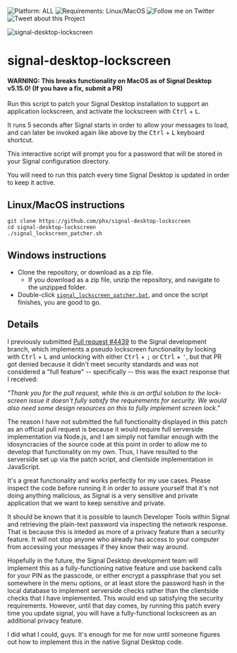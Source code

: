 ![Platform: ALL](https://img.shields.io/badge/platform-ALL-green)
![Requirements: Linux/MacOS](https://img.shields.io/badge/requirements-npm-blue)
![Follow me on Twitter](https://img.shields.io/twitter/follow/rubynorails?label=follow&style=social)
![Tweet about this Project](https://img.shields.io/twitter/url?style=social&url=https%3A%2F%2Fgithub.com%2Fphx%2Fsignal-desktop-lockscreen)

![signal-desktop-lockscreen](./animation.gif?raw=true)

# signal-desktop-lockscreen

#### WARNING: This breaks functionality on MacOS as of Signal Desktop v5.15.0! (If you have a fix, submit a PR)

Run this script to patch your Signal Desktop installation to support an application lockscreen, and activate the lockscreen with <kbd>Ctrl</kbd> + <kbd>L</kbd>.

It runs 5 seconds after Signal starts in order to allow your messages to load, and can later be invoked again like above by the <kbd>Ctrl</kbd> + <kbd>L</kbd> keyboard shortcut.

This interactive script will prompt you for a password that will be stored in your Signal configuration directory.

You will need to run this patch every time Signal Desktop is updated in order to keep it active.

## Linux/MacOS instructions

```
git clone https://github.com/phx/signal-desktop-lockscreen
cd signal-desktop-lockscreen
./signal_lockscreen_patcher.sh
```

## Windows instructions

- Clone the repository, or download as a zip file.
  - If you download as a zip file, unzip the repository, and navigate to the unzipped folder.
- Double-click [`signal_lockscreen_patcher.bat`](./signal_lockscreen_patcher.bat), and once the script finishes, you are good to go.

## Details

I previously submitted [Pull request #4439](https://github.com/signalapp/Signal-Desktop/pull/4439) to the Signal development branch, which implements a pseudo lockscreen functionality by locking with <kbd>Ctrl</kbd> + <kbd>L</kbd>
and unlocking with either <kbd>Ctrl</kbd> + <kbd>;</kbd> or <kbd>Ctrl</kbd> + <kbd>'</kbd>, but that PR got denied because it didn't meet security standards and was not considered a "full feature" -- specifically -- this was the 
exact response that I received:

*"Thank you for the pull request, while this is an artful solution to the lock-screen issue it doesn't fully satisfy the requirements for security. We would also need some design resources on this to fully implement screen lock."*

The reason I have not submitted the full functionality displayed in this patch as an official pull request is because it would require full  serverside implementation via Node.js, and I am simply not familiar enough with the idosyncracies
of the source code at this point in order to allow me to develop that functionality on my own. Thus, I have resulted to the serverside set up via the patch script, and clientside implementation in JavaScript.

It's a great functionality and works perfectly for my use cases.  Please inspect the code before running it in order to assure yourself that it's not doing anything malicious, as Signal
is a very sensitive and private application that we want to keep sensitive and private.

It should be known that it is possible to launch Developer Tools within Signal and retrieving the plain-text password via inspecting the network response.  That is because this is inteded as more of a privacy feature than a security
feature.  It will not stop anyone who already has access to your computer from accessing your messages if they know their way around.

Hopefully in the future, the Signal Desktop development team will implement this as a fully-functioning native feature and use backend calls for your PIN as the passcode, or either encrypt a passphrase that you set somewhere in the menu
options, or at least store the password hash in the local database to implement serverside checks rather than the clientside checks that I have implemented.  This would end up satisfying the security requirements.  However, until that
day comes, by running this patch every time you update signal, you will have a fully-functional lockscreen as an additional privacy feature.

I did what I could, guys.  It's enough for me for now until someone figures out how to implement this in the native Signal Desktop code.
